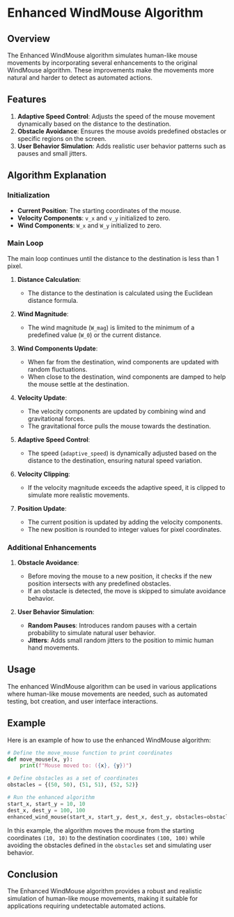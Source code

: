 
# Enhanced WindMouse Algorithm

## Overview

The Enhanced WindMouse algorithm simulates human-like mouse movements by incorporating several enhancements to the original WindMouse algorithm. These improvements make the movements more natural and harder to detect as automated actions.

## Features

1. **Adaptive Speed Control**: Adjusts the speed of the mouse movement dynamically based on the distance to the destination.
2. **Obstacle Avoidance**: Ensures the mouse avoids predefined obstacles or specific regions on the screen.
3. **User Behavior Simulation**: Adds realistic user behavior patterns such as pauses and small jitters.

## Algorithm Explanation

### Initialization

- **Current Position**: The starting coordinates of the mouse.
- **Velocity Components**: `v_x` and `v_y` initialized to zero.
- **Wind Components**: `W_x` and `W_y` initialized to zero.

### Main Loop

The main loop continues until the distance to the destination is less than 1 pixel.

1. **Distance Calculation**:
   - The distance to the destination is calculated using the Euclidean distance formula.

2. **Wind Magnitude**:
   - The wind magnitude (`W_mag`) is limited to the minimum of a predefined value (`W_0`) or the current distance.

3. **Wind Components Update**:
   - When far from the destination, wind components are updated with random fluctuations.
   - When close to the destination, wind components are damped to help the mouse settle at the destination.

4. **Velocity Update**:
   - The velocity components are updated by combining wind and gravitational forces.
   - The gravitational force pulls the mouse towards the destination.
   
5. **Adaptive Speed Control**:
   - The speed (`adaptive_speed`) is dynamically adjusted based on the distance to the destination, ensuring natural speed variation.

6. **Velocity Clipping**:
   - If the velocity magnitude exceeds the adaptive speed, it is clipped to simulate more realistic movements.

7. **Position Update**:
   - The current position is updated by adding the velocity components.
   - The new position is rounded to integer values for pixel coordinates.

### Additional Enhancements

1. **Obstacle Avoidance**:
   - Before moving the mouse to a new position, it checks if the new position intersects with any predefined obstacles.
   - If an obstacle is detected, the move is skipped to simulate avoidance behavior.

2. **User Behavior Simulation**:
   - **Random Pauses**: Introduces random pauses with a certain probability to simulate natural user behavior.
   - **Jitters**: Adds small random jitters to the position to mimic human hand movements.

## Usage

The enhanced WindMouse algorithm can be used in various applications where human-like mouse movements are needed, such as automated testing, bot creation, and user interface interactions.

## Example

Here is an example of how to use the enhanced WindMouse algorithm:

```python
# Define the move_mouse function to print coordinates
def move_mouse(x, y):
    print(f"Mouse moved to: ({x}, {y})")

# Define obstacles as a set of coordinates
obstacles = {(50, 50), (51, 51), (52, 52)}

# Run the enhanced algorithm
start_x, start_y = 10, 10
dest_x, dest_y = 100, 100
enhanced_wind_mouse(start_x, start_y, dest_x, dest_y, obstacles=obstacles, move_mouse=move_mouse)
```

In this example, the algorithm moves the mouse from the starting coordinates `(10, 10)` to the destination coordinates `(100, 100)` while avoiding the obstacles defined in the `obstacles` set and simulating user behavior.

## Conclusion

The Enhanced WindMouse algorithm provides a robust and realistic simulation of human-like mouse movements, making it suitable for applications requiring undetectable automated actions.
